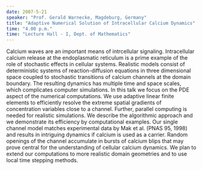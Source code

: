 ```yaml
---
date: 2007-5-21
speaker: "Prof. Gerald Warnecke, Magdeburg, Germany"
title: "Adaptive Numerical Solution of Intracellular Calcium Dynamics"
time: "4.00 p.m." 
time: "Lecture Hall - I, Dept. of Mathematics"
---
```

Calcium waves are an important means of intrcellular signaling. Intracellular calcium release at the endoplasmatic reticulum is a prime example of the role of stochastic effects in cellular systems. Realistic models consist of deterministic systems of reaction-diffusion equations in three dimensional space coupled to stochastic transitions of calcium channels at the domain boundary. The resulting dynamics has multiple time and space scales, which complicates computer simulations. In this talk we focus on the PDE aspect of the numerical computations. We use adaptive linear finite elements to efficiently resolve the extreme spatial gradients of concentration variables close to a channel. Further, parallel computing is needed for realistic simulations. We describe the algorithmic approach and we demonstrate its efficiency by computational examples. Our single channel model matches experimental data by Mak et al. (PNAS 95, 1998) and results in intriguing dynamics if calcium is used as a carrier. Random openings of the channel accumulate in bursts of calcium blips that may prove central for the understanding of cellular calcium dynamics. We plan to extend our computations to more realistic domain geometries and to use local time stepping methods.
